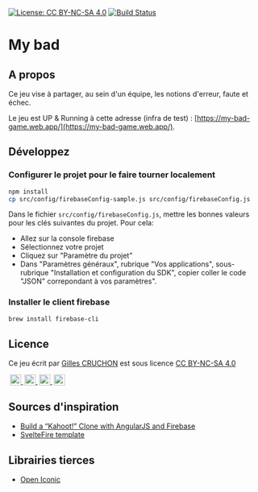 [![License: CC BY-NC-SA 4.0](https://img.shields.io/badge/License-CC%20BY--NC--SA%204.0-lightgrey.svg)](https://creativecommons.org/licenses/by-nc-sa/4.0/) [![Build Status](https://dev.azure.com/gillescruchon/my-bad/_apis/build/status/gcruchon.my-bad?branchName=main)](https://dev.azure.com/gillescruchon/my-bad/_build/latest?definitionId=1&branchName=main)

# My bad

## A propos

Ce jeu vise à partager, au sein d'un équipe, les notions d'erreur, faute et échec.

Le jeu est UP & Running à cette adresse (infra de test) : [https://my-bad-game.web.app/](https://my-bad-game.web.app/).

## Développez

### Configurer le projet pour le faire tourner localement

```sh
npm install
cp src/config/firebaseConfig-sample.js src/config/firebaseConfig.js 
```

Dans le fichier `src/config/firebaseConfig.js`, mettre les bonnes valeurs pour les clés suivantes du projet.
Pour cela:

- Allez sur la console firebase
- Sélectionnez votre projet
- Cliquez sur "Paramètre du projet"
- Dans "Paramètres généraux", rubrique "Vos applications", sous-rubrique "Installation et configuration du SDK", copier coller le code "JSON" correpondant à vos paramètres".

### Installer le client firebase

```sh
brew install firebase-cli
```

## Licence

Ce jeu écrit par [Gilles CRUCHON](https://github.com/gcruchon/) est sous licence [CC BY-NC-SA 4.0](https://creativecommons.org/licenses/by-nc-sa/4.0/)

<p><a href="https://creativecommons.org/licenses/by-nc-sa/4.0/" target="_blanck"><img style="height:22px!important;margin-left:3px;vertical-align:text-bottom;" height="22" src="https://mirrors.creativecommons.org/presskit/icons/cc.svg?ref=chooser-v1" /> <img style="height:22px!important;margin-left:3px;vertical-align:text-bottom;" height="22" src="https://mirrors.creativecommons.org/presskit/icons/by.svg?ref=chooser-v1" /> <img style="height:22px!important;margin-left:3px;vertical-align:text-bottom;" height="22" src="https://mirrors.creativecommons.org/presskit/icons/nc.svg?ref=chooser-v1" /> <img style="height:22px!important;margin-left:3px;vertical-align:text-bottom;" height="22" src="https://mirrors.creativecommons.org/presskit/icons/sa.svg?ref=chooser-v1" /></a></p>

## Sources d'inspiration

- [Build a “Kahoot!” Clone with AngularJS and Firebase](https://medium.com/@rotemtam/build-a-kahoot-clone-with-angularjs-and-firebase-b8b30891d968)
- [SvelteFire template](https://github.com/codediodeio/sveltefire-template)

## Librairies tierces

- [Open Iconic](www.useiconic.com/open)
